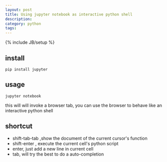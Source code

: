 ```yaml
---
layout: post
title: Using jupyter notebook as interactive python shell
description: 
category: python
tags: 
---
```

{% include JB/setup %}

## install

```pip install jupyter```

## usage

```jupyter notebook```

this will will invoke a browser tab, you can use the browser to behave like an interactive
python shell

## shortcut

* shift-tab-tab ,show the document of the current cursor's function
* shift-enter , execute the current cell's python script
* enter,  just add a new line in current cell
* tab, will try the best to do a auto-completion
